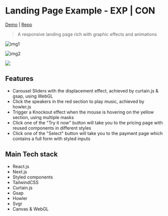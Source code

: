 # Landing Page Example - EXP | CON

[Demo](https://landing-page-example.vercel.app/) | [Repo](https://github.com/CeruleanW/landing-page-example)

> A responsive landing page rich with graphic effects and animations

![img1](https://media.githubusercontent.com/media/CeruleanW/large-static-files/master/landing-page-exap-demo1.gif)

![img2](https://i.imgur.com/HsXYYhw.gif)

![](https://media.githubusercontent.com/media/CeruleanW/large-static-files/master/landing-page-exp-demo3.gif)

## Features

- Carousel Sliders with the displacement effect, achieved by curtain.js & gsap, using WebGL
- Click the speakers in the red section to play music, achieved by howler.js
- Trigger a Knockout effect when the mouse is hovering on the yellow section, using multiple masks
- Click one of the "Try it now" button will take you to the pricing page with reused components in different styles
- Click one of the "Select" button will take you to the payment page which contains a full form with styled inputs

## Main Tech stack

- React.js
- Next.js
- Styled components
- TailwindCSS
- Curtain.js
- Gsap
- Howler
- Svgr
- Canvas & WebGL

